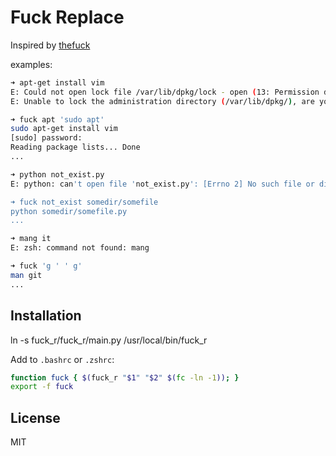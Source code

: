 # Fuck Replace

Inspired by [thefuck](https://github.com/nvbn/thefuck)

examples:

```bash
➜ apt-get install vim
E: Could not open lock file /var/lib/dpkg/lock - open (13: Permission denied)
E: Unable to lock the administration directory (/var/lib/dpkg/), are you root?

➜ fuck apt 'sudo apt'
sudo apt-get install vim
[sudo] password:
Reading package lists... Done
...
```

```bash
➜ python not_exist.py
E: python: can't open file 'not_exist.py': [Errno 2] No such file or directory

➜ fuck not_exist somedir/somefile
python somedir/somefile.py
...
```

```bash
➜ mang it
E: zsh: command not found: mang

➜ fuck 'g ' ' g'
man git
...
```

## Installation

ln -s fuck_r/fuck_r/main.py /usr/local/bin/fuck_r

Add to `.bashrc` or `.zshrc`:

```bash
function fuck { $(fuck_r "$1" "$2" $(fc -ln -1)); }
export -f fuck
```

## License

MIT
